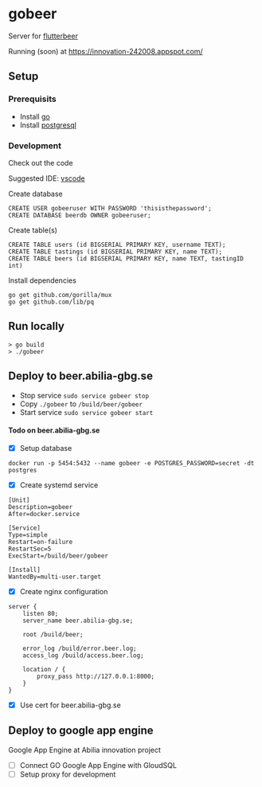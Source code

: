 # gobeer

Server for [flutterbeer](https://github.com/abilia/flutterbeer)

Running (soon) at https://innovation-242008.appspot.com/

## Setup

### Prerequisits
* Install [go](https://golang.org/doc/install)
* Install [postgresql](https://www.postgresql.org/download/)

### Development
Check out the code

Suggested IDE: [vscode](https://code.visualstudio.com/download)

Create database
```
CREATE USER gobeeruser WITH PASSWORD 'thisisthepassword';
CREATE DATABASE beerdb OWNER gobeeruser;
```

Create table(s)
```
CREATE TABLE users (id BIGSERIAL PRIMARY KEY, username TEXT);
CREATE TABLE tastings (id BIGSERIAL PRIMARY KEY, name TEXT);
CREATE TABLE beers (id BIGSERIAL PRIMARY KEY, name TEXT, tastingID int)
```

Install dependencies
```
go get github.com/gorilla/mux
go get github.com/lib/pq
```

## Run locally
```
> go build
> ./gobeer
```

## Deploy to beer.abilia-gbg.se

* Stop service `sudo service gobeer stop`
* Copy `./gobeer` to `/build/beer/gobeer`
* Start service `sudo service gobeer start`

#### Todo on beer.abilia-gbg.se
- [x] Setup database

`docker run -p 5454:5432 --name gobeer -e POSTGRES_PASSWORD=secret -dt postgres`

- [x] Create systemd service

```
[Unit]
Description=gobeer
After=docker.service

[Service]
Type=simple
Restart=on-failure
RestartSec=5
ExecStart=/build/beer/gobeer

[Install]
WantedBy=multi-user.target
```

- [x] Create nginx configuration

```
server {
    listen 80;
    server_name beer.abilia-gbg.se;

    root /build/beer;

    error_log /build/error.beer.log;
    access_log /build/access.beer.log;

    location / {
        proxy_pass http://127.0.0.1:8000;
    }
}
```

- [x] Use cert for beer.abilia-gbg.se

## Deploy to google app engine
Google App Engine at Abilia innovation project

- [ ] Connect GO Google App Engine with GloudSQL
- [ ] Setup proxy for development